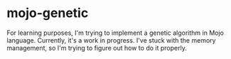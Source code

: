 # mojo-genetic

For learning purposes, I'm trying to implement a genetic algorithm in Mojo language.
Currently, it's a work in progress. I've stuck with the memory management, so I'm trying to figure out how to do it properly.
